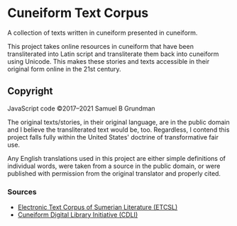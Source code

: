# Cuneiform Text Corpus
A collection of texts written in cuneiform presented in cuneiform.

This project takes online resources in cuneiform that have been transliterated into Latin script and
transliterate them back into cuneiform using Unicode. This makes these stories and texts accessible in
their original form online in the 21st century.

## Copyright
JavaScript code ©2017–2021 Samuel B Grundman

The original texts/stories, in their original language, are in the public domain and I believe the
transliterated text would be, too. Regardless, I contend this project falls fully within the United
States' doctrine of transformative fair use.

Any English translations used in this project are either simple definitions of individual words, were
taken from a source in the public domain, or were published with permission from the original
translator and properly cited.

### Sources
* [Electronic Text Corpus of Sumerian Literature (ETCSL)](http://etcsl.orinst.ox.ac.uk/)
* [Cuneiform Digital Library Initiative (CDLI)](https://cdli.ucla.edu/)
